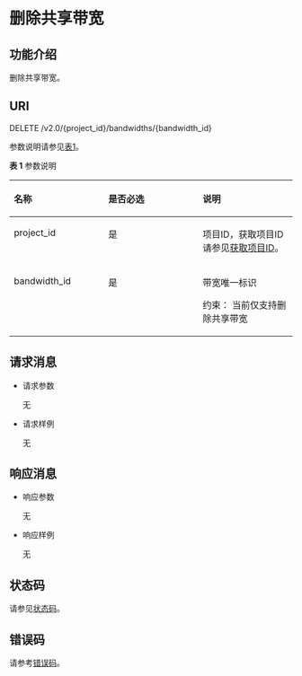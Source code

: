 # 删除共享带宽<a name="vpc_sharebandwidth_0003"></a>

## 功能介绍<a name="section21768161"></a>

删除共享带宽。

## URI<a name="section61695723"></a>

DELETE /v2.0/\{project\_id\}/bandwidths/\{bandwidth\_id\}

参数说明请参见[表1](#table45251091)。

**表 1**  参数说明

<a name="table45251091"></a>
<table><thead align="left"><tr id="row25040094"><th class="cellrowborder" valign="top" width="33.33333333333333%" id="mcps1.2.4.1.1"><p id="p14981763"><a name="p14981763"></a><a name="p14981763"></a>名称</p>
</th>
<th class="cellrowborder" valign="top" width="33.33333333333333%" id="mcps1.2.4.1.2"><p id="p5563313"><a name="p5563313"></a><a name="p5563313"></a>是否必选</p>
</th>
<th class="cellrowborder" valign="top" width="33.33333333333333%" id="mcps1.2.4.1.3"><p id="p47975183"><a name="p47975183"></a><a name="p47975183"></a>说明</p>
</th>
</tr>
</thead>
<tbody><tr id="row60784581"><td class="cellrowborder" valign="top" width="33.33333333333333%" headers="mcps1.2.4.1.1 "><p id="p24604028"><a name="p24604028"></a><a name="p24604028"></a>project_id</p>
</td>
<td class="cellrowborder" valign="top" width="33.33333333333333%" headers="mcps1.2.4.1.2 "><p id="p46769243"><a name="p46769243"></a><a name="p46769243"></a>是</p>
</td>
<td class="cellrowborder" valign="top" width="33.33333333333333%" headers="mcps1.2.4.1.3 "><p id="p10487112"><a name="p10487112"></a><a name="p10487112"></a>项目ID，获取项目ID请参见<a href="获取项目ID.md">获取项目ID</a>。</p>
</td>
</tr>
<tr id="row3475817"><td class="cellrowborder" valign="top" width="33.33333333333333%" headers="mcps1.2.4.1.1 "><p id="p13105749"><a name="p13105749"></a><a name="p13105749"></a>bandwidth_id</p>
</td>
<td class="cellrowborder" valign="top" width="33.33333333333333%" headers="mcps1.2.4.1.2 "><p id="p54932709"><a name="p54932709"></a><a name="p54932709"></a>是</p>
</td>
<td class="cellrowborder" valign="top" width="33.33333333333333%" headers="mcps1.2.4.1.3 "><p id="p20364417"><a name="p20364417"></a><a name="p20364417"></a>带宽唯一标识</p>
<p id="p759405915917"><a name="p759405915917"></a><a name="p759405915917"></a>约束： 当前仅支持删除共享带宽</p>
</td>
</tr>
</tbody>
</table>

## 请求消息<a name="section18390601"></a>

-   请求参数

    无

-   请求样例

    无


## 响应消息<a name="section31297682"></a>

-   响应参数

    无

-   响应样例

    无


## 状态码<a name="section31981619"></a>

请参见[状态码](状态码.md)。

## 错误码<a name="section85821649202813"></a>

请参考[错误码](错误码.md)。

